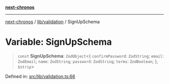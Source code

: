 [**next-chronos**](../../../README.md)

***

[next-chronos](../../../README.md) / [lib/validation](../README.md) / SignUpSchema

# Variable: SignUpSchema

> `const` **SignUpSchema**: `ZodObject`\<\{ `confirmPassword`: `ZodString`; `email`: `ZodEmail`; `name`: `ZodString`; `password`: `ZodString`; `terms`: `ZodBoolean`; \}, `$strip`\>

Defined in: [src/lib/validation.ts:66](https://github.com/Bababum95/next-chronos/blob/41860730c8dd12c16699269e1eee86402c8d1a9f/src/lib/validation.ts#L66)
